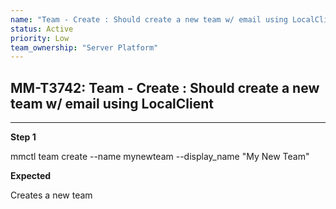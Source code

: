 ```yaml
---
name: "Team - Create : Should create a new team w/ email using LocalClient"
status: Active
priority: Low
team_ownership: "Server Platform"
---
```


## MM-T3742: Team - Create : Should create a new team w/ email using LocalClient

---

**Step 1**

mmctl team create --name mynewteam --display\_name "My New Team"

**Expected**

Creates a new team
